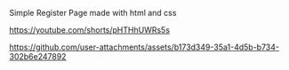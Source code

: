 Simple Register Page made with html and css

https://youtube.com/shorts/pHTHhUWRs5s

https://github.com/user-attachments/assets/b173d349-35a1-4d5b-b734-302b6e247892

